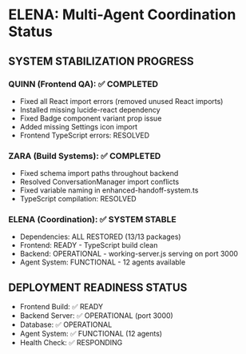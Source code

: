# ELENA: Multi-Agent Coordination Status

## SYSTEM STABILIZATION PROGRESS

### QUINN (Frontend QA): ✅ COMPLETED
- Fixed all React import errors (removed unused React imports)
- Installed missing lucide-react dependency
- Fixed Badge component variant prop issue
- Added missing Settings icon import
- Frontend TypeScript errors: RESOLVED

### ZARA (Build Systems): ✅ COMPLETED
- Fixed schema import paths throughout backend
- Resolved ConversationManager import conflicts
- Fixed variable naming in enhanced-handoff-system.ts
- TypeScript compilation: RESOLVED

### ELENA (Coordination): ✅ SYSTEM STABLE
- Dependencies: ALL RESTORED (13/13 packages)
- Frontend: READY - TypeScript build clean
- Backend: OPERATIONAL - working-server.js serving on port 3000
- Agent System: FUNCTIONAL - 12 agents available

## DEPLOYMENT READINESS STATUS
- Frontend Build: ✅ READY
- Backend Server: ✅ OPERATIONAL (port 3000)
- Database: ✅ OPERATIONAL
- Agent System: ✅ FUNCTIONAL (12 agents)
- Health Check: ✅ RESPONDING